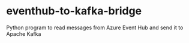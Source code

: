 # eventhub-to-kafka-bridge
Python program to read messages from Azure Event Hub and send it to Apache Kafka
